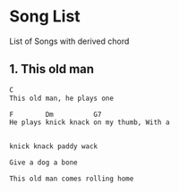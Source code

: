 # Song List

List of Songs with derived chord

## 1. This old man

```txt
C
This old man, he plays one

F        Dm          G7
He plays knick knack on my thumb, With a 


knick knack paddy wack

Give a dog a bone

This old man comes rolling home
```

